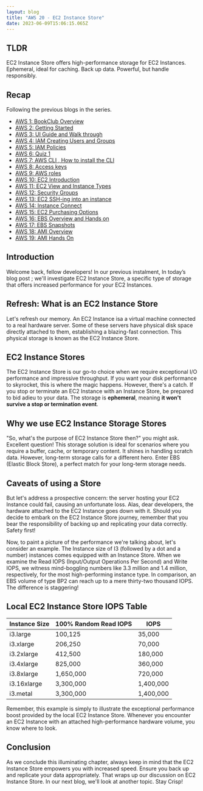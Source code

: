 ```yaml
---
layout: blog
title: "AWS 20 - EC2 Instance Store"
date: 2023-06-09T15:06:15.065Z
---
```


## TLDR

EC2 Instance Store offers high-performance storage for EC2 Instances. Ephemeral, ideal for caching. Back up data. Powerful, but handle responsibly.

## Recap

Following the previous blogs in the series.

- [AWS 1: BookClub Overview](https://magicishaqblog.netlify.app/aws/)
- [AWS 2: Getting Started](https://magicishaqblog.netlify.app/2023-01-23-aws-2-getting-started/)
- [AWS 3: UI Guide and Walk through](https://magicishaqblog.netlify.app/2023-01-27-aws-3-UI-guide-and-walkthrough)
- [AWS 4: IAM Creating Users and Groups](https://magicishaqblog.netlify.app/2023-01-28-aws-4-IAM)
- [AWS 5: IAM Policies](https://magicishaqblog.netlify.app/2023-02-03-aws-5-IAM-polices)
- [AWS 6: Quiz 1 ](https://magicishaqblog.netlify.app/aws-quiz-one)
- [AWS 7: AWS CLI , How to install the CLI](https://magicishaqblog.netlify.app/2023-10-03-aws-7-cli)
- [AWS 8: Access keys](https://magicishaqblog.netlify.app/2023-10-03-aws-8-access-keys)
- [AWS 9: AWS roles](https://magicishaqblog.netlify.app/2023-02-17-aws-9-roles)
- [AWS 10: EC2 Introduction](https://magicishaqblog.netlify.app/2023-02-24-aws-10-EC2/)
- [AWS 11: EC2 View and Instance Types](https://magicishaqblog.netlify.app/2023-03-03-aws-11-EC2-View-and-instance-types)
- [AWS 12: Security Groups](https://magicishaqblog.netlify.app/2023-03-10-aws-12-security-groups)
- [AWS 13: EC2 SSH-ing into an instance](https://magicishaqblog.netlify.app/2023-03-17-aws-13-ssh)
- [AWS 14: Instance Connect](https://magicishaqblog.netlify.app/2023-03-24-aws-14-instance-connect)
- [AWS 15: EC2 Purchasing Options](https://magicishaqblog.netlify.app/2023-03-31-aws-15-EC2-purchasing-options)
- [AWS 16: EBS Overview and Hands on](https://magicishaqblog.netlify.app/2023-04-14-aws-16-EBS-Overview-and-Hands-On)
- [AWS 17: EBS Snapshots](https://magicishaqblog.netlify.app/2023-04-21-aws-17-ebs-snapshots)
- [AWS 18: AMI Overview](https://magicishaqblog.netlify.app/2023-04-28-aws-18-ami)
- [AWS 19: AMI Hands On](https://magicishaqblog.netlify.app/2023-06-02-aws-19-AMI-Hands-On)

## Introduction

Welcome back, fellow developers! In our previous instalment, In today’s blog post ; we'll investigate EC2 Instance Store, a specific  type of storage that offers increased performance for your EC2 Instances.

## Refresh: What is an EC2 Instance Store

Let's refresh our memory. An EC2 Instance isa  a virtual machine connected to a real hardware server. Some of these servers have physical disk space directly attached to them, establishing a blazing-fast connection. This physical storage is known as the EC2 Instance Store.

## EC2 Instance Stores

The EC2 Instance Store is our go-to choice when we require exceptional I/O performance and impressive throughput. If you want your disk performance to skyrocket, this is where the magic happens. However, there's a catch. If you stop or terminate an EC2 Instance with an Instance Store, be prepared to bid adieu to your data. The storage is **ephemeral**, meaning **it won't survive a stop or termination event**.

## Why we use EC2 Instance Storage Stores

"So, what's the purpose of EC2 Instance Store then?" you might ask. Excellent question! This storage solution is ideal for scenarios where you require a buffer, cache, or temporary content. It shines in handling scratch data. However, long-term storage calls for a different hero. Enter EBS (Elastic Block Store), a perfect match for your long-term storage needs.

## Caveats of using a Store

But let's address a prospective concern: the server hosting your EC2 Instance could fail, causing an unfortunate loss. Alas, dear developers, the hardware attached to the EC2 Instance goes down with it. Should you decide to embark on the EC2 Instance Store journey, remember that you bear the responsibility of backing up and replicating your data correctly. Safety first!

Now, to paint a picture of the performance we're talking about, let's consider an example. The Instance size of I3 (followed by a dot and a number) instances comes equipped with an Instance Store. When we examine the Read IOPS (Input/Output Operations Per Second) and Write IOPS, we witness mind-boggling numbers like 3.3 million and 1.4 million, respectively, for the most high-performing instance type. In comparison, an EBS volume of type BP2 can reach up to a mere thirty-two thousand IOPS. The difference is staggering!


## Local EC2 Instance Store IOPS Table

| Instance Size | 100% Random Read IOPS | IOPS      |
| ------------- | --------------------- | --------- |
| i3.large      | 100,125               | 35,000    |
| i3.xlarge     | 206,250               | 70,000    |
| i3.2xlarge    | 412,500               | 180,000   |
| i3.4xlarge    | 825,000               | 360,000   |
| i3.8xlarge    | 1,650,000             | 720,000   |
| i3.16xlarge   | 3,300,000             | 1,400,000 |
| i3.metal      | 3,300,000             | 1,400,000 |


Remember, this example is simply to illustrate the exceptional performance boost provided by the local EC2 Instance Store. Whenever you encounter an EC2 Instance with an attached high-performance hardware volume, you know where to look.


## Conclusion

As we conclude this illuminating chapter, always keep in mind that the EC2 Instance Store empowers you with increased speed. Ensure you back up and replicate your data appropriately.
That wraps up our discussion on EC2 Instance Store. In our next blog, we'll look at another topic. 
Stay Crisp!
